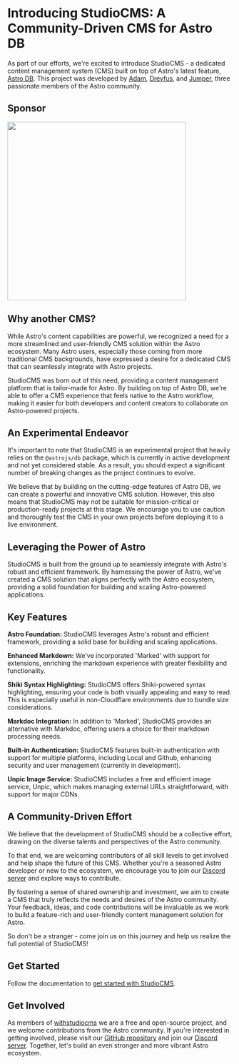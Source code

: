 # Introducing StudioCMS: A Community-Driven CMS for Astro DB

As part of our efforts, we're excited to introduce StudioCMS - a dedicated content management system (CMS) built on top of Astro's latest feature, [Astro DB](https://docs.astro.build/en/guides/astro-db/). This project was developed by [Adam](https://github.com/Adammatthiesen), [Dreyfus](https://github.com/dreyfus92), and [Jumper](https://github.com/jdtjenkins), three passionate members of the Astro community.

## Sponsor

<a href="https://turso.tech" rel="sponsored" target="_blank"><img src="https://turso.tech/logokit/turso-logo-illustrated.svg" width="400px" /></a>

## Why another CMS?

While Astro's content capabilities are powerful, we recognized a need for a more streamlined and user-friendly CMS solution within the Astro ecosystem. Many Astro users, especially those coming from more traditional CMS backgrounds, have expressed a desire for a dedicated CMS that can seamlessly integrate with Astro projects.

StudioCMS was born out of this need, providing a content management platform that is tailor-made for Astro. By building on top of Astro DB, we're able to offer a CMS experience that feels native to the Astro workflow, making it easier for both developers and content creators to collaborate on Astro-powered projects.

## An Experimental Endeavor

It's important to note that StudioCMS is an experimental project that heavily relies on the `@astrojs/db` package, which is currently in active development and not yet considered stable. As a result, you should expect a significant number of breaking changes as the project continues to evolve.

We believe that by building on the cutting-edge features of Astro DB, we can create a powerful and innovative CMS solution. However, this also means that StudioCMS may not be suitable for mission-critical or production-ready projects at this stage. We encourage you to use caution and thoroughly test the CMS in your own projects before deploying it to a live environment.


## Leveraging the Power of Astro

StudioCMS is built from the ground up to seamlessly integrate with Astro's robust and efficient framework. By harnessing the power of Astro, we've created a CMS solution that aligns perfectly with the Astro ecosystem, providing a solid foundation for building and scaling Astro-powered applications.

## Key Features

**Astro Foundation:** StudioCMS leverages Astro's robust and efficient framework, providing a solid base for building and scaling applications.

**Enhanced Markdown:** We've incorporated 'Marked' with support for extensions, enriching the markdown experience with greater flexibility and functionality.

**Shiki Syntax Highlighting:** StudioCMS offers Shiki-powered syntax highlighting, ensuring your code is both visually appealing and easy to read. This is especially useful in non-Cloudflare environments due to bundle size considerations.

**Markdoc Integration:** In addition to 'Marked', StudioCMS provides an alternative with Markdoc, offering users a choice for their markdown processing needs.

**Built-in Authentication:** StudioCMS features built-in authentication with support for multiple platforms, including Local and Github, enhancing security and user management (currently in development).

**Unpic Image Service:** StudioCMS includes a free and efficient image service, Unpic, which makes managing external URLs straightforward, with support for major CDNs.

## A Community-Driven Effort

We believe that the development of StudioCMS should be a collective effort, drawing on the diverse talents and perspectives of the Astro community.

To that end, we are welcoming contributors of all skill levels to get involved and help shape the future of this CMS. Whether you're a seasoned Astro developer or new to the ecosystem, we encourage you to join our [Discord server](https://chat.studiocms.dev/) and explore ways to contribute.

By fostering a sense of shared ownership and investment, we aim to create a CMS that truly reflects the needs and desires of the Astro community. Your feedback, ideas, and code contributions will be invaluable as we work to build a feature-rich and user-friendly content management solution for Astro.

So don't be a stranger - come join us on this journey and help us realize the full potential of StudioCMS!

## Get Started

Follow the documentation to [get started with StudioCMS](https://docs.studiocms.dev/start-here/getting-started).

## Get Involved

As members of [withstudiocms](https://github.com/withstudiocms) we are a free and open-source project, and we welcome contributions from the Astro community. If you're interested in getting involved, please visit our [GitHub repository](https://github.com/withstudiocms/studiocms) and join our [Discord server](https://chat.studiocms.dev/). Together, let's build an even stronger and more vibrant Astro ecosystem.
